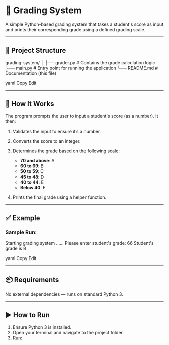 # 🧮 Grading System

A simple Python-based grading system that takes a student's score as input and prints their corresponding grade using a defined grading scale.

---

## 📁 Project Structure

grading-system/
│
├── grader.py # Contains the grade calculation logic
├── main.py # Entry point for running the application
└── README.md # Documentation (this file)

yaml
Copy
Edit

---

## 🚀 How It Works

The program prompts the user to input a student's score (as a number). It then:

1. Validates the input to ensure it’s a number.
2. Converts the score to an integer.
3. Determines the grade based on the following scale:
   - **70 and above**: A  
   - **60 to 69**: B  
   - **50 to 59**: C  
   - **45 to 48**: D  
   - **40 to 44**: E  
   - **Below 40**: F

4. Prints the final grade using a helper function.

---

## ✅ Example

### Sample Run:

Starting grading system ......
Please enter student's grade: 66
Student's grade is B

yaml
Copy
Edit

---

## 📦 Requirements

No external dependencies — runs on standard Python 3.

---

## ▶️ How to Run

1. Ensure Python 3 is installed.
2. Open your terminal and navigate to the project folder.
3. Run:

```bash

